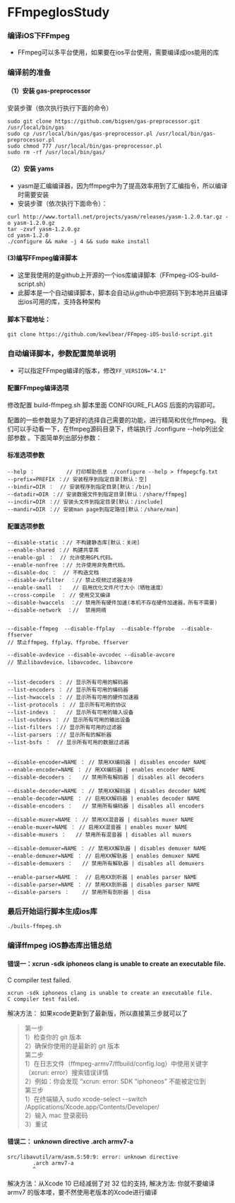 # FFmpegIosStudy
### 编译iOS下FFmpeg
- FFmpeg可以多平台使用，如果要在ios平台使用，需要编译成ios能用的库
### 编译前的准备
#### （1）安装 gas-preprocessor
安装步骤（依次执行执行下面的命令）
```
sudo git clone https://github.com/bigsen/gas-preprocessor.git  /usr/local/bin/gas
sudo cp /usr/local/bin/gas/gas-preprocessor.pl /usr/local/bin/gas-preprocessor.pl
sudo chmod 777 /usr/local/bin/gas-preprocessor.pl
sudo rm -rf /usr/local/bin/gas/
```
#### （2）安装 yams
- yasm是汇编编译器，因为ffmpeg中为了提高效率用到了汇编指令，所以编译时需要安装
- 安装步骤（依次执行下面命令）：
```
curl http://www.tortall.net/projects/yasm/releases/yasm-1.2.0.tar.gz -o yasm-1.2.0.gz
tar -zxvf yasm-1.2.0.gz
cd yasm-1.2.0
./configure && make -j 4 && sudo make install 
```
#### (3)编写FFmpeg编译脚本
- 这里我使用的是github上开源的一个ios库编译脚本（FFmpeg-iOS-build-script.sh）
- 此脚本是一个自动编译脚本，脚本会自动从github中把源码下到本地并且编译出ios可用的库，支持各种架构
####  脚本下载地址：
```
git clone https://github.com/kewlbear/FFmpeg-iOS-build-script.git
```
### 自动编译脚本，参数配置简单说明
- 可以指定FFmpeg编译的版本，修改`FF_VERSION="4.1"`
#### 配置FFmpeg编译选项
修改配置 build-ffmpeg.sh 脚本里面 CONFIGURE_FLAGS 后面的内容即可。

配置的一些参数是为了更好的选择自己需要的功能，进行精简和优化ffmpeg。
我们可以手动看一下，在ffmpeg源码目录下，终端执行 ./configure --help列出全部参数 。下面简单列出部分参数：

#### 标准选项参数
```
--help ：          // 打印帮助信息 ./configure --help > ffmpegcfg.txt
--prefix=PREFIX ：// 安装程序到指定目录[默认：空]
--bindir=DIR ：  // 安装程序到指定目录[默认：/bin]
--datadir=DIR ：// 安装数据文件到指定目录[默认：/share/ffmpeg]
--incdir=DIR ：// 安装头文件到指定目录[默认：/include]
--mandir=DIR ：// 安装man page到指定路径[默认：/share/man]
```
#### 配置选项参数
```
--disable-static ：// 不构建静态库[默认：关闭]
--enable-shared ：// 构建共享库
--enable-gpl ：  // 允许使用GPL代码。
--enable-nonfree ：// 允许使用非免费代码。
--disable-doc ：  // 不构造文档
--disable-avfilter  ：// 禁止视频过滤器支持
--enable-small  ：   // 启用优化文件尺寸大小（牺牲速度）
--cross-compile  ： // 使用交叉编译
--disable-hwaccels  ：// 禁用所有硬件加速(本机不存在硬件加速器，所有不需要)
--disable-network  ：//  禁用网络


--disable-ffmpeg  --disable-ffplay  --disable-ffprobe  --disable-ffserver
// 禁止ffmpeg、ffplay、ffprobe、ffserver 

--disable-avdevice --disable-avcodec --disable-avcore
// 禁止libavdevice、libavcodec、libavcore 


--list-decoders ： // 显示所有可用的解码器
--list-encoders ： // 显示所有可用的编码器
--list-hwaccels ： // 显示所有可用的硬件加速器            
--list-protocols ： // 显示所有可用的协议                                  
--list-indevs ：   // 显示所有可用的输入设备
--list-outdevs ： // 显示所有可用的输出设备
--list-filters ：// 显示所有可用的过滤器
--list-parsers ：// 显示所有的解析器
--list-bsfs ：  // 显示所有可用的数据过滤器   


--disable-encoder=NAME ： // 禁用XX编码器 | disables encoder NAME
--enable-encoder=NAME ： // 用XX编码器 | enables encoder NAME
--disable-decoders ：   // 禁用所有解码器 | disables all decoders

--disable-decoder=NAME ： // 禁用XX解码器 | disables decoder NAME
--enable-decoder=NAME ： // 启用XX解码器 | enables decoder NAME
--disable-encoders ：   // 禁用所有编码器 | disables all encoders

--disable-muxer=NAME ： // 禁用XX混音器 | disables muxer NAME
--enable-muxer=NAME ： // 启用XX混音器 | enables muxer NAME
--disable-muxers ：   // 禁用所有混音器 | disables all muxers

--disable-demuxer=NAME ： // 禁用XX解轨器 | disables demuxer NAME
--enable-demuxer=NAME ： // 启用XX解轨器 | enables demuxer NAME
--disable-demuxers ：   // 禁用所有解轨器 | disables all demuxers

--enable-parser=NAME ：  // 启用XX剖析器 | enables parser NAME
--disable-parser=NAME ： // 禁用XX剖析器 | disables parser NAME
--disable-parsers ：    // 禁用所有剖析器 | disa
```
### 最后开始运行脚本生成ios库
```
./buils-ffmpeg.sh
```

### 编译ffmpeg iOS静态库出错总结

#### 错误一：xcrun -sdk iphoneos clang is unable to create an executable file.
C compiler test failed.
```
xcrun -sdk iphoneos clang is unable to create an executable file.
C compiler test failed.
```
解决方法：
如果xcode更新到了最新版，所以直接第三步就可以了
>第一步
<br>1）检查你的 git 版本
<br>2）确保你使用的是最新的 git 版本
<br>第二步
<br>1）在日志文件（ffmpeg-armv7/ffbuild/config.log）中使用关键字（xcrun: error）搜索错误详情
<br>2）例如：你会发现 “xcrun: error: SDK "iphoneos” 不能被定位到
<br>第三步
<br>1）在终端输入 sudo xcode-select --switch /Applications/Xcode.app/Contents/Developer/
<br>2）输入 mac 登录密码
<br>3）重试
#### 错误二： unknown directive .arch armv7-a
```
src/libavutil/arm/asm.S:50:9: error: unknown directive
        .arch armv7-a
        ^
```
解决方法：从Xcode 10 已经减弱了对 32 位的支持, 解决方法:
你就不要编译 armv7 的版本喽，要不然使用老版本的Xcode进行编译
